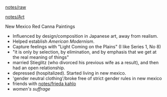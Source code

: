 ---
---

[notes/raw](raw.md)

[notes/Art](Art.md)

New Mexico
Red Canna Paintings

* Influenced by design/composition in Japanese art, away from realism.
* Helped establish *American Modernism*.
* Capture feelings with "Light Coming on the Plains" (I like Series 1, No 8)
* "it is only by selection, by elimination, and by emphasis that we get at the real meaning of things"
* married Stieglitz (who divorced his previous wife as a result), and then had an open relationship. 
* depressed (hospitalized). Started living in new mexico.
* 'gender neutral clothing'/broke free of strict gender rules in new mexico
* friends with [notes/frieda kahlo](frieda%20kahlo.md)
* *women's suffrage*
